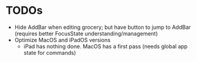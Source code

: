 #  TODOs
- Hide AddBar when editing grocery; but have button to jump to AddBar (requires better FocusState understanding/management)
- Optimize MacOS and iPadOS versions
    - iPad has nothing done. MacOS has a first pass (needs global app state for commands)
